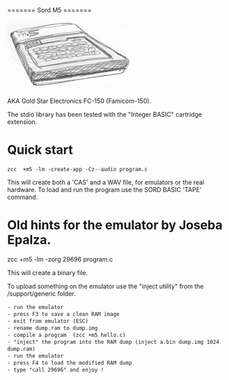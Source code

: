 ======= Sord M5 =======

![](images/platform/m5b.jpg)

AKA Gold Star Electronics FC-150 (Famicom-150).

The stdio library has been tested with the "Integer BASIC" cartridge extension.

# Quick start

    zcc  +m5 -lm -create-app -Cz--audio program.c

This will create both a 'CAS' and a WAV file, for emulators or the real hardware.
To load and run the program use the SORD BASIC 'TAPE' command.


# Old hints for the emulator by Joseba Epalza.

zcc  +m5 -lm -zorg 29696 program.c

This will create a binary file.

To upload something on the emulator use the "inject utility" from the /support/generic folder.

	- run the emulator
	- press F3 to save a clean RAM image
	- exit from emulator (ESC)
	- rename dump.ram to dump.img
	- compile a program  (zcc +m5 hello.c)
	- "inject" the program into the RAM dump (inject a.bin dump.img 1024 dump.ram)
	- run the emulator
	- press F4 to load the modified RAM dump
	- type "call 29696" and enjoy !

